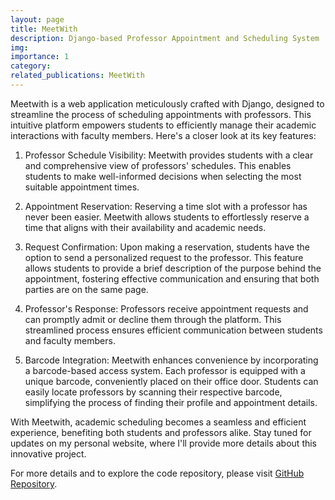```yaml
---
layout: page
title: MeetWith
description: Django-based Professor Appointment and Scheduling System
img: 
importance: 1
category: 
related_publications: MeetWith 
---
```

Meetwith is a web application meticulously crafted with Django, designed to streamline the process of scheduling appointments with professors. This intuitive platform empowers students to efficiently manage their academic interactions with faculty members. Here's a closer look at its key features:

1. Professor Schedule Visibility:
Meetwith provides students with a clear and comprehensive view of professors' schedules. This enables students to make well-informed decisions when selecting the most suitable appointment times.

2. Appointment Reservation:
Reserving a time slot with a professor has never been easier. Meetwith allows students to effortlessly reserve a time that aligns with their availability and academic needs.

3. Request Confirmation:
Upon making a reservation, students have the option to send a personalized request to the professor. This feature allows students to provide a brief description of the purpose behind the appointment, fostering effective communication and ensuring that both parties are on the same page.

4. Professor's Response:
Professors receive appointment requests and can promptly admit or decline them through the platform. This streamlined process ensures efficient communication between students and faculty members.

5. Barcode Integration:
Meetwith enhances convenience by incorporating a barcode-based access system. Each professor is equipped with a unique barcode, conveniently placed on their office door. Students can easily locate professors by scanning their respective barcode, simplifying the process of finding their profile and appointment details.

With Meetwith, academic scheduling becomes a seamless and efficient experience, benefiting both students and professors alike. Stay tuned for updates on my personal website, where I'll provide more details about this innovative project.

For more details and to explore the code repository, please visit [GitHub Repository](https://github.com/neginrahimiyazdi/Django-based-Professor-Appointment-and-Scheduling-System).
